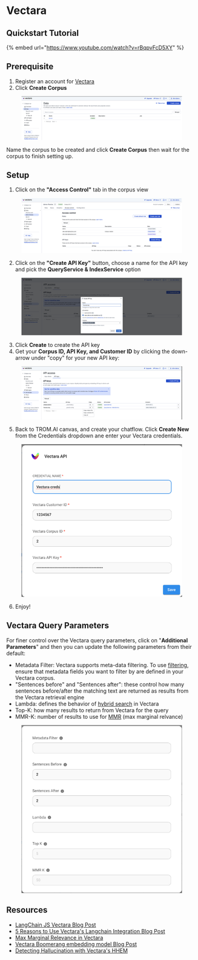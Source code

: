 # Vectara

## Quickstart Tutorial

{% embed url="https://www.youtube.com/watch?v=rBqpvFcD5XY" %}

## Prerequisite

1. Register an account for [Vectara](https://vectara.com/integrations/tromai)
2. Click **Create Corpus**

<figure><img src="../../../.gitbook/assets/vectara/1.png" alt=""><figcaption></figcaption></figure>

Name the corpus to be created and click **Create Corpus** then wait for the corpus to finish setting up.

## Setup

1. Click on the **"Access Control"** tab in the corpus view

<figure><img src="../../../.gitbook/assets/vectara/2.png" alt=""><figcaption></figcaption></figure>

2. Click on the **"Create API Key"** button, choose a name for the API key and pick the **QueryService & IndexService** option

<figure><img src="../../../.gitbook/assets/vectara/3.png" alt=""><figcaption></figcaption></figure>

3. Click **Create** to create the API key
4. Get your **Corpus ID, API Key, and Customer ID** by clicking the down-arrow under "copy" for your new API key:

<figure><img src="../../../.gitbook/assets/vectara/4.png" alt=""><figcaption></figcaption></figure>

5. Back to TROM.AI canvas, and create your chatflow. Click **Create New** from the Credentials dropdown ane enter your Vectara credentials.

<figure><img src="../../../.gitbook/assets/vectara/5.png" alt="" width="500"><figcaption></figcaption></figure>

6. Enjoy!

## Vectara Query Parameters

For finer control over the Vectara query parameters, click on "**Additional Parameters**" and then you can update the following parameters from their default:

* Metadata Filter: Vectara supports meta-data filtering. To use [filtering](https://docs.vectara.com/docs/common-use-cases/filtering-by-metadata/filter-overview), ensure that metadata fields you want to filter by are defined in your Vectara corpus.
* "Sentences before" and "Sentences after": these control how many sentences before/after the matching text are returned as results from the Vectara retrieval engine
* Lambda: defines the behavior of [hybrid search](https://docs.vectara.com/docs/learn/hybrid-search) in Vectara
* Top-K: how many results to return from Vectara for the query
* MMR-K: number of results to use for [MMR](https://docs.vectara.com/docs/api-reference/search-apis/reranking#maximal-marginal-relevance-mmr-reranker) (max marginal relvance)

<figure><img src="../../../.gitbook/assets/vectara/6.png" alt="" width="500"><figcaption></figcaption></figure>

## Resources

* [LangChain JS Vectara Blog Post](https://blog.langchain.dev/langchain-vectara-better-together/)
* [5 Reasons to Use Vectara's Langchain Integration Blog Post](https://vectara.com/5-reasons-to-use-vectaras-langchain-integration/)
* [Max Marginal Relevance in Vectara](https://vectara.com/blog/get-diverse-results-and-comprehensive-summaries-with-vectaras-mmr-reranker/)
* [Vectara Boomerang embedding model Blog Post](https://vectara.com/introducing-boomerang-vectaras-new-and-improved-retrieval-model/)
* [Detecting Hallucination with Vectara's HHEM](https://vectara.com/blog/cut-the-bull-detecting-hallucinations-in-large-language-models/)
